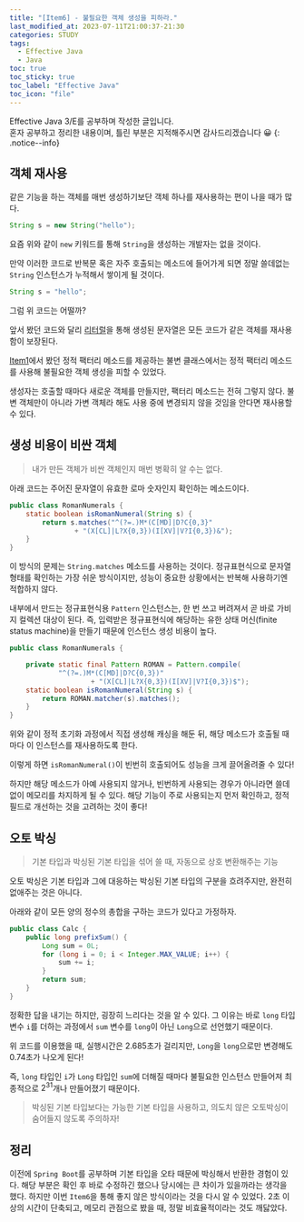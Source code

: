 ```yaml
---
title: "[Item6] - 불필요한 객체 생성을 피하라."
last_modified_at: 2023-07-11T21:00:37-21:30
categories: STUDY
tags:
  - Effective Java
  - Java
toc: true
toc_sticky: true
toc_label: "Effective Java"
toc_icon: "file"
---
```


Effective Java 3/E를 공부하며 작성한 글입니다.<br>
혼자 공부하고 정리한 내용이며, 틀린 부분은 지적해주시면 감사드리겠습니다 😀
{: .notice--info}

## 객체 재사용

같은 기능을 하는 객체를 매번 생성하기보단 객체 하나를 재사용하는 편이 나을 때가 많다.

```java
String s = new String("hello");
```

요즘 위와 같이 `new` 키워드를 통해 `String`을 생성하는 개발자는 없을 것이다.

만약 이러한 코드로 반복문 혹은 자주 호출되는 메소드에 들어가게 되면
정말 쓸데없는 `String` 인스턴스가 누적해서 쌓이게 될 것이다.

```java
String s = "hello";
```

그럼 위 코드는 어떨까?

앞서 봤던 코드와 달리 [리터럴](https://docs.oracle.com/javase/specs/jls/se13/html/jls-3.html#jls-3.10.5)을 통해 생성된 문자열은 모든 코드가 같은 객체를 재사용함이 보장된다.

[Item1](https://jwhyee.github.io/study/effective-java-item-1)에서
봤던 정적 팩터리 메소드를 제공하는 불변 클래스에서는 정적 팩터리 메소드를 사용해 불필요한 객체 생성을 피할 수 있었다.

생성자는 호출할 때마다 새로운 객체를 만들지만, 팩터리 메소드는 전혀 그렇지 않다.
불변 객체만이 아니라 가변 객체라 해도 사용 중에 변경되지 않을 것임을 안다면 재사용할 수 있다.

## 생성 비용이 비싼 객체

> 내가 만든 객체가 비싼 객체인지 매번 병확히 알 수는 없다.

아래 코드는 주어진 문자열이 유효한 로마 숫자인지 확인하는 메소드이다.

```java
public class RomanNumerals {
    static boolean isRomanNumeral(String s) {
        return s.matches("^(?=.)M*(C[MD]|D?C{0,3}"
                + "(X[CL]|L?X{0,3})(I[XV]|V?I{0,3})&");
    }
}
```

이 방식의 문제는 `String.matches` 메소드를 사용하는 것이다.
정규표현식으로 문자열 형태를 확인하는 가장 쉬운 방식이지만,
성능이 중요한 상황에서는 반복해 사용하기엔 적합하지 않다.

내부에서 만드는 정규표현식용 `Pattern` 인스턴스는,
한 번 쓰고 버려져서 곧 바로 가비지 컬렉션 대상이 된다.
즉, 입력받은 정규표현식에 해당하는 유한 상태 머신(finite status machine)을 만들기 때문에 인스턴스 생성 비용이 높다.

```java
public class RomanNumerals {

    private static final Pattern ROMAN = Pattern.compile(
            "^(?=.)M*(C[MD]|D?C{0,3})"
                    + "(X[CL]|L?X{0,3})(I[XV]|V?I{0,3})$");
    static boolean isRomanNumeral(String s) {
        return ROMAN.matcher(s).matches();
    }
}
```

위와 같이 정적 초기화 과정에서 직접 생성해 캐싱을 해둔 뒤,
해당 메소드가 호출될 때마다 이 인스턴스를 재사용하도록 한다.

이렇게 하면 `isRomanNumeral()`이 빈번히 호출되어도 성능을 크게 끌어올려줄 수 있다!

하지만 해당 메소드가 아예 사용되지 않거나,
빈번하게 사용되는 경우가 아니라면 쓸데없이 메모리를 차지하게 될 수 있다.
해당 기능이 주로 사용되는지 먼저 확인하고, 정적 필드로 개선하는 것을 고려하는 것이 좋다!

## 오토 박싱

> 기본 타입과 박싱된 기본 타입을 섞어 쓸 때, 자동으로 상호 변환해주는 기능

오토 박싱은 기본 타입과 그에 대응하는 박싱된 기본 타입의 구분을 흐려주지만,
완전히 없애주는 것은 아니다.

아래와 같이 모든 양의 정수의 총합을 구하는 코드가 있다고 가정하자.

```java
public class Calc {
    public long prefixSum() {
        Long sum = 0L;
        for (long i = 0; i < Integer.MAX_VALUE; i++) {
            sum += i;
        }
        return sum;
    }
}
```

정확한 답을 내기는 하지만, 굉장히 느리다는 것을 알 수 있다.
그 이유는 바로 `long` 타입 변수 `i`를 더하는 과정에서
`sum` 변수를 `long`이 아닌 `Long`으로 선언했기 때문이다.

위 코드를 이용했을 때, 실행시간은 2.685초가 걸리지만,
`Long`을 `long`으로만 변경해도 0.74초가 나오게 된다!

즉, `long` 타입인 `i`가 `Long` 타입인 `sum`에 더해질 때마다
불필요한 인스턴스 만들어져 최종적으로 $2^{31}$개나 만들어졌기 때문이다.

> 박싱된 기본 타입보다는 가능한 기본 타입을 사용하고,
> 의도치 않은 오토박싱이 숨어들지 않도록 주의하자!

## 정리

이전에 `Spring Boot`를 공부하며 기본 타입을 오타 때문에 박싱해서 반환한 경험이 있다.
해당 부분은 확인 후 바로 수정하긴 했으나 당시에는 큰 차이가 있을까라는 생각을 했다.
하지만 이번 `Item6`을 통해 좋지 않은 방식이라는 것을 다시 알 수 있었다.
2초 이상의 시간이 단축되고, 메모리 관점으로 봤을 때, 정말 비효율적이라는 것도 깨닳았다.